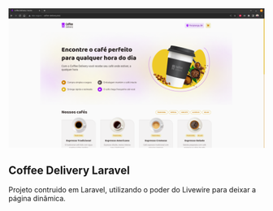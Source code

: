 <img src="https://github.com/tiagoliveira555/coffee-delivery-laravel/blob/main/public/imgs/captura.png" alt="Logo">

## Coffee Delivery Laravel

Projeto contruido em Laravel, utilizando o poder do Livewire para deixar a página dinâmica.
